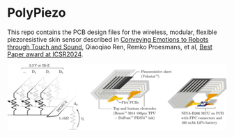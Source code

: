 # PolyPiezo

This repo contains the PCB design files for the wireless, modular, flexible piezoresistive skin sensor described in [Conveying Emotions to Robots through Touch and Sound](https://arxiv.org/abs/2412.03300), Qiaoqiao Ren, Remko Proesmans, et al, [Best Paper award at ICSR2024](https://icsr2024.dk/index.php/paper-nominees-and-awards/).

<img align="center" width="800" src="https://github.com/RemkoPr/poly-piezo/blob/main/img/structure.png">
